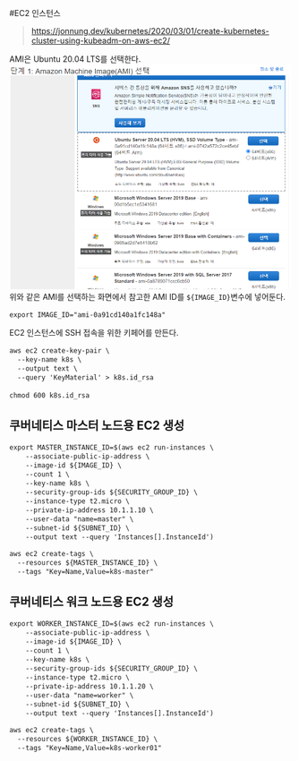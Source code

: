 #EC2 인스턴스
>  https://jonnung.dev/kubernetes/2020/03/01/create-kubernetes-cluster-using-kubeadm-on-aws-ec2/


AMI은 Ubuntu 20.04 LTS를 선택한다.
![AMI선택](./AMI선택.PNG)
위와 같은 AMI를 선택하는 화면에서 참고한 AMI ID를 `${IMAGE_ID}`변수에 넣어둔다.
```
export IMAGE_ID="ami-0a91cd140a1fc148a"
```
EC2 인스턴스에 SSH 접속을 위한 키페어를 만든다.
```
aws ec2 create-key-pair \
  --key-name k8s \
  --output text \
  --query 'KeyMaterial' > k8s.id_rsa

chmod 600 k8s.id_rsa
```

## 쿠버네티스 마스터 노드용 EC2 생성
```
export MASTER_INSTANCE_ID=$(aws ec2 run-instances \
    --associate-public-ip-address \
    --image-id ${IMAGE_ID} \
    --count 1 \
    --key-name k8s \
    --security-group-ids ${SECURITY_GROUP_ID} \
    --instance-type t2.micro \
    --private-ip-address 10.1.1.10 \
    --user-data "name=master" \
    --subnet-id ${SUBNET_ID} \
    --output text --query 'Instances[].InstanceId')
```
```
aws ec2 create-tags \
  --resources ${MASTER_INSTANCE_ID} \
  --tags "Key=Name,Value=k8s-master"
```

## 쿠버네티스 워크 노드용 EC2 생성
```
export WORKER_INSTANCE_ID=$(aws ec2 run-instances \
    --associate-public-ip-address \
    --image-id ${IMAGE_ID} \
    --count 1 \
    --key-name k8s \
    --security-group-ids ${SECURITY_GROUP_ID} \
    --instance-type t2.micro \
    --private-ip-address 10.1.1.20 \
    --user-data "name=worker" \
    --subnet-id ${SUBNET_ID} \
    --output text --query 'Instances[].InstanceId')
```
```
aws ec2 create-tags \
  --resources ${WORKER_INSTANCE_ID} \
  --tags "Key=Name,Value=k8s-worker01"
```
